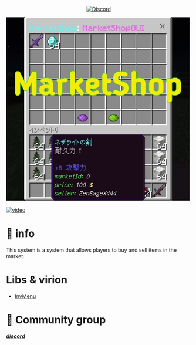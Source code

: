 <p align="center">
	<a href="https://discord.com/invite/HcXTaB8UwA"><img src="https://img.shields.io/discord/1205173062375575572?label=discord&color=7289DA&logo=discord" alt="Discord" /></a>
	<br>
</p>

![1](https://github.com/ZenSageX444/MarketShop/blob/main/images/icon.png)

[![video](https://img.youtube.com/vi/lDgJXeSbn58/0.jpg)](https://www.youtube.com/watch?v=lDgJXeSbn58)

# 📜 info
This system is a system that allows players to buy and sell items in the market.

# Libs & virion
 - [InvMenu](https://github.com/Muqsit/InvMenu)

# 💬 Community group
*[**discord**](https://discord.com/invite/HcXTaB8UwA)*
